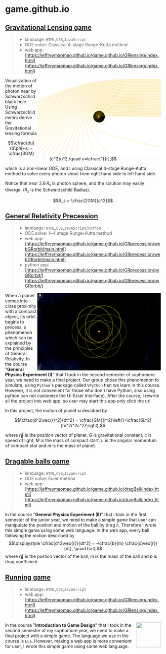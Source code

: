 # game.github.io
 
## [Gravitational Lensing game](https://jeffreymaomao.github.io/game.github.io/GRlensing/index.html)
> - landuage: `HTML`,`CSS`,`JavaScript`
> - ODE solve: Classical 4-stage Runge-Kutta method
> - web app: [https://jeffreymaomao.github.io/game.github.io/GRlensing/index.html](https://jeffreymaomao.github.io/game.github.io/GRlensing/index.html)

<img src="./GRlensing/screenshot/test.png" width="400px" align="right">
Visualization of the motion of photon near by Schwarzschild black hole. Using Schwarzschild metirc derive the Gravitational lensing formula

$$\cfrac{du}{d\phi}-u = \cfrac{3GM}{c^2}u^2,\quad u=\cfrac{1}{r},$$

which is a non-linear ODE, and I using Classical 4-stage Runge-Kutta method to solve every photon shoot from right hand side to left hand side. 

Notice that near $2.6\,R_s$ is photon sphere, and the solution may easily diverge. ($R_s$ is the Schwarzschild Radius).

$$R_s = \cfrac{2GM}{c^2}$$

## [General Relativity Precession](https://jeffreymaomao.github.io/game.github.io/GRprecession/webGRorbit/main.html)
> - landuage: `HTML`,`CSS`,`JavaScript`/`Python`
> - ODE solve: 1~4 stage Runge-Kutta method
> - web app: [https://jeffreymaomao.github.io/game.github.io/GRprecession/webGRorbit/main.html](https://jeffreymaomao.github.io/game.github.io/GRprecession/webGRorbit/main.html)
> - python app: [https://jeffreymaomao.github.io/game.github.io/GRprecession/pyGRorbit/](https://jeffreymaomao.github.io/game.github.io/GRprecession/pyGRorbit/)

<img src="./GRprecession/webGRorbit/screenshot/precession.png" width="400px" align="right"> When a planet comes into close proximity with a compact object, its orbit begins to precess, a phenomenon which can be explained by the principles of General Relativity. In the course "**General Physics Experiment (I)**" that I took in the second semester of sophomore year, we need to make a final project. Our group chose this phenomenon to simulate, using `Python`'s package called `VPython` that we learn in this course. However, it is not convenient for those who don't have Python, also using python can not customize the UI (User Interface). After the course, I rewrite all the project into web app, so user may start this app only click the url. 

In this project, the motion of planet si descibed by

$$\cfrac{d^2\vec{r}^2}{dt^2} = \cfrac{GM}{r^2}\left(1+\cfrac{6L^2}{m^2r^2c^2}\right),$$

where $\vec{r}$ is the position vector of planet, $G$ is gravitational constant, $c$ is speed of light, $M$ is the mass of compact start, $L$ is the angular momentum of compact star and $m$ is the mass of planet.

## [Dragable balls game](https://jeffreymaomao.github.io/game.github.io/dragBall/index.html)
> - landuage: `HTML`,`CSS`,`JavaScript`
> - ODE solve: Euler method
> - web app: [https://jeffreymaomao.github.io/game.github.io/dragBall/index.html](https://jeffreymaomao.github.io/game.github.io/dragBall/index.html)

In the course "**General Physics Experiment (II)**" that I took in the first semester of the junior year, we need to make a simple game that user can manipulate the position and motion of the ball by drag it. Therefore I wrote this simple game using some web language. In the web app, every ball following the motion described by
$$\displaystyle \cfrac{d^2\vec{r}}{dt^2} = -\cfrac{b}{m} \cfrac{d\vec{r}}{dt}, \quad b>0,$$
where $\vec{r}$ is the postion vector of the ball, $m$ is the mass of the ball and $b$ is drag coefficient.


## [Running game](https://jeffreymaomao.github.io/game.github.io/GRlensing/index.html)
> - landuage: `HTML`,`CSS`,`JavaScript`
> - web app: [https://jeffreymaomao.github.io/game.github.io/GRlensing/index.html](https://jeffreymaomao.github.io/game.github.io/GRlensing/index.html)

<img src="https://upload.wikimedia.org/wikipedia/commons/c/cf/Lua-Logo.svg" width="80px" height="80px" align="right"> In the course "**Introduction to Game Design**" that I took in the second semester of my sophomore year, 
we need to make a final project with a simple game. The language we use in the course is `Lua`. 
However, making a web app is more convenient for user, I wrote this simple game using some web language.
